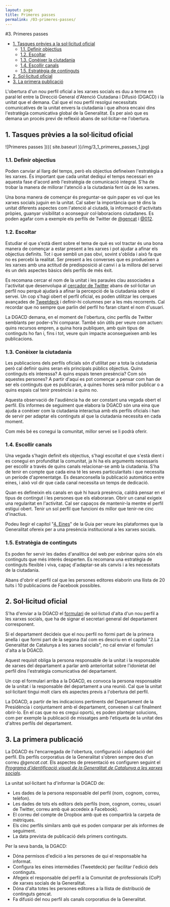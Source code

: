 ```yaml
---
layout: page
title: Primeres passes
permalink: /03-primeres-passes/
---
```


#3.  Primeres passes

<!-- MarkdownTOC -->

- [1. Tasques prèvies a la sol·licitud oficial](#1-tasques-prèvies-a-la-sol·licitud-oficial)
	- [1.1. Definir objectius](#11-definir-objectius)
	- [1.2. Escoltar](#12-escoltar)
	- [1.3. Conèixer la ciutadania](#13-conèixer-la-ciutadania)
	- [1.4. Escollir canals](#14-escollir-canals)
	- [1.5. Estratègia de continguts](#15-estratègia-de-continguts)
- [2. Sol·licitud oficial](#2-sol·licitud-oficial)
- [3. La primera publicació](#3-la-primera-publicació)

<!-- /MarkdownTOC -->


L'obertura d'un nou perfil oficial a les xarxes socials es duu a terme en paral·lel entre la Direcció General d'Atenció Ciutadana i Difusió (DGACD) i la unitat que el demana. Cal que el nou perfil resolgui necessitats comunicatives de la unitat envers la ciutadania i que alhora encaixi dins l'estratègia comunicativa global de la Generalitat. És per això que es demana un procés previ de reflexió abans de sol·licitar-ne l'obertura.

<a name="1-tasques-prèvies-a-la-sol·licitud-oficial"></a>
## 1. Tasques prèvies a la sol·licitud oficial

![Primeres passes ]({{ site.baseurl }}/img/3_1_primeres_passes_1.jpg)


<a name="11-definir-objectius"></a>
### 1.1. Definir objectius

Poden canviar al llarg del temps, però els objectius defineixen l'estratègia  a les xarxes. És important que cada unitat dediqui el temps necessari en aquesta fase d'acord amb l'estratègia de comunicació integral. S'ha de trobar la manera de millorar l'atenció a la ciutadania fent ús de les xarxes.

Una bona manera de començar és preguntar-se quin paper es vol que les xarxes socials juguin en la unitat. Cal saber la importància que té dins la unitat diferents aspectes com l'atenció al ciutadà, la informació d'activitats pròpies, guanyar visibilitat o aconseguir col·laboracions ciutadanes. Es poden agafar com a exemple els perfils de Twitter de [@gencat](http://twitter.com/gencat) i [@012](http://twitter.com/012).

<a name="12-escoltar"></a>
### 1.2. Escoltar

Estudiar el que s'està dient sobre el tema de què es vol tractar és una bona manera de començar a estar present a les xarxes i pot ajudar a afinar els objectius definits. Tot i que sembli un pas obvi, sovint s'oblida i això fa que no es percebi la realitat. Ser present a les converses que es produeixen a les xarxes amb una actitud de predisposició al canvi i a la millora del servei és un dels aspectes bàsics dels perfils de més èxit.

Es recomana cercar el nom de la unitat i les paraules clau associades a l'activitat que desenvolupa al [cercador de Twitter](http://search.twitter.com) abans de sol·licitar un perfil nou perquè ajudarà a afinar la percepció de la ciutadania sobre el servei. Un cop s'hagi obert el perfil oficial, es poden utilitzar les cerques avançades de [Tweetdeck](http://tweetdeck.twitter.com) i definir-hi columnes per a les més recorrents. Cal recordar que no sempre que parlin del perfil ho faran citant el nom d'usuari.

La DGACD demana, en el moment de l'obertura, cinc perfils de Twitter semblants per poder-s'hi comparar. També són útils per veure com actuen: quins recursos empren, a quina hora publiquen, amb quin tipus de continguts ho fan i, fins i tot, veure quin impacte aconsegueixen amb les publicacions.

<a name="13-conèixer-la-ciutadania"></a>
### 1.3. Conèixer la ciutadania

Les publicacions dels perfils oficials són d'utilitat per a tota la ciutadania però cal definir quins seran els principals públics objectius. Quins continguts els interessa? A quins espais tenen presència? Com són aquestes persones? A partir d'aquí es pot començar a pensar com han de ser els continguts que es publicaran, a quines hores serà millor publicar o a quins espais cal tenir presència i a quins no.

Aquesta observació de l'audiència ha de ser constant una vegada obert el perfil. Els informes de seguiment que elabora la DGACD són una eina que ajuda a conèixer com la ciutadania interactua amb els perfils oficials i han de servir per adaptar els continguts al que la ciutadania necessita en cada moment.

Com més bé es conegui la comunitat, millor servei se li podrà oferir.

<a name="14-escollir-canals"></a>
### 1.4. Escollir canals

Una vegada s'hagin definit els objectius, s'hagi escoltat el que s'està dient i es conegui en profunditat la comunitat, ja hi ha els arguments necessaris per escollir a través de quins canals relacionar-se amb la ciutadania. S'ha de tenir en compte que cada eina té les seves particularitats i que necessita un període d'aprenentatge. Es desanconsella la publicació automàtica entre eines, i això vol dir que cada canal necessita un temps de dedicació.

Quan es defineixin els canals en què hi haurà presència, caldrà pensar en el tipus de contingut i les persones que els elaboraran. Obrir un canal exigeix una regularitat en l'activitat. Cal ser capaços de mantenir-la mentre el perfil estigui obert. Tenir un sol perfil que funcioni és millor que tenir-ne cinc d'inactius.

Podeu llegir el capítol "[4. Eines](/04-eines/)" de la Guia per veure les plataformes que la Generalitat ofereix per a una presència institucional a les xarxes socials.

<a name="15-estratègia-de-continguts"></a>
### 1.5. Estratègia de continguts

Es poden fer servir les dades d'analítica del web per esbrinar quins són els continguts que més interès desperten. Es recomana una estratègia de continguts flexible i viva, capaç d'adaptar-se als canvis i a les necessitats de la ciutadania.

Abans d'obrir el perfil cal que les persones editores elaborin una llista de 20 tuits i 10 publicacions de Facebook possibles.

<a name="2-sol·licitud-oficial"></a>
## 2. Sol·licitud oficial

S'ha d'enviar a la DGACD el [formulari](http://gencat.cat/piv/pdf/autorit_web.pdf) de sol·lictud d'alta d'un nou perfil a les xarxes socials, que ha de signar el secretari general del departament corresponent.

Si el departament decideix que el nou perfil no formi part de la primera anella i que formi part de la segona (tal com es descriu en el capítol "2.La Generalitat de Catalunya a les xarxes socials", no cal enviar el fomulari d'alta a la DGACD.

Aquest requisit obliga la persona responsable de la unitat i la responsable de xarxes del departament a parlar amb anterioritat sobre l'idonietat del perfil dins l'estratègia comunicativa del departament.

Un cop el formulari arriba a la DGACD, es convoca la persona responsable de la unitat i la responsable del departament a una reunió. Cal que la unitat sol·licitant tingui molt clars els aspectes previs a l'obertura del perfil.

La DGACD, a partir de les indicacions pertinents del Departament de la Presidència i conjuntament amb el departament, convenen si cal finalment obrir-lo. En el cas que no es cregui oportú, es poden plantejar solucions, com per exemple la publicació de missatges amb l'etiqueta de la unitat des d'altres perfils del departament.

<a name="3-la-primera-publicació"></a>
## 3. La primera publicació

La DGACD és l'encarregada de l'obertura, configuració i adaptació del perfil. Els perfils corporatius de la Generalitat s'obren sempre des d'un correu *@gencat.cat*. Els aspectes de presentació es configuren seguint el [*Programa d'identificació visual de la Generalitat de Catalunya a les xarxes socials*](http://gencat.cat/piv/pdf/xarxes_socials.pdf).

La unitat sol·licitant ha d'informar la DGACD de:

- Les dades de la persona responsable del perfil (nom, cognom, correu, telèfon).
- Les dades de tots els editors dels perfils (nom, cognom, correu, usuari de Twitter, correu amb què accedeix a Facebook).
- El correu del compte de Dropbox amb què es compartirà la carpeta de mètriques.
- Els cinc perfils similars amb què es poden comparar per als informes de seguiment.
- La data prevista de publicació dels primers continguts.

Per la seva banda, la DGACD:

- Dóna permisos d'edició a les persones de qui el responsable ha informat.
- Configura les eines intermèdies (Tweetdeck) per facilitar l'edició dels continguts.
- Afegeix el responsable del perfil a la Comunitat de professionals (CoP) de xarxes socials de la Generalitat.
- Dóna d'alta totes les persones editores a la llista de distribució de continguts gencat.
- Fa difusió del nou perfil als canals corporatius de la Generalitat.

